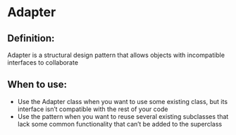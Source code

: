 # Adapter
## Definition:
Adapter is a structural design pattern that allows objects with incompatible interfaces to collaborate

## When to use:
- Use the Adapter class when you want to use some existing class, but its interface isn’t compatible with the rest of your code
- Use the pattern when you want to reuse several existing subclasses that lack some common functionality that can’t be added to the superclass

